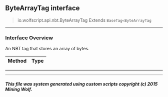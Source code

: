 ## ByteArrayTag __interface__

>io.wolfscript.api.nbt.ByteArrayTag
>Extends `BaseTag<ByteArrayTag`

---

### Interface Overview

An NBT tag that stores an array of bytes.

Method | Type   
--- | :--- 



---

---


##### This file was system generated using custom scripts copyright (c) 2015 Mining Wolf.
	


